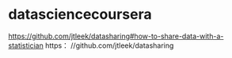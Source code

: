 # datasciencecoursera
https://github.com/jtleek/datasharing#how-to-share-data-with-a-statistician
https：  //github.com/jtleek/datasharing
